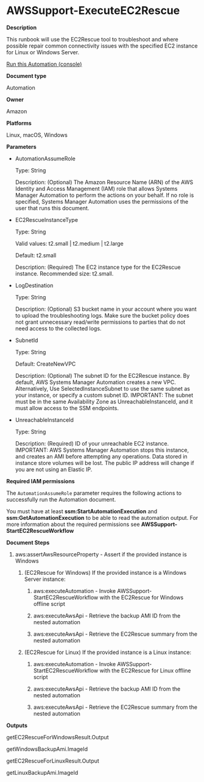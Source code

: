 # AWSSupport\-ExecuteEC2Rescue<a name="automation-awssupport-executeec2rescue"></a>

 **Description** 

This runbook will use the EC2Rescue tool to troubleshoot and where possible repair common connectivity issues with the specified EC2 instance for Linux or Windows Server\.

[Run this Automation \(console\)](https://console.aws.amazon.com/systems-manager/automation/execute/AWSSupport-ExecuteEC2Rescue)

**Document type**

Automation

**Owner**

Amazon

**Platforms**

Linux, macOS, Windows

**Parameters**
+ AutomationAssumeRole

  Type: String

  Description: \(Optional\) The Amazon Resource Name \(ARN\) of the AWS Identity and Access Management \(IAM\) role that allows Systems Manager Automation to perform the actions on your behalf\. If no role is specified, Systems Manager Automation uses the permissions of the user that runs this document\.
+ EC2RescueInstanceType

  Type: String

  Valid values: t2\.small \| t2\.medium \| t2\.large

  Default: t2\.small

  Description: \(Required\) The EC2 instance type for the EC2Rescue instance\. Recommended size: t2\.small\.
+ LogDestination

  Type: String

  Description: \(Optional\) S3 bucket name in your account where you want to upload the troubleshooting logs\. Make sure the bucket policy does not grant unnecessary read/write permissions to parties that do not need access to the collected logs\.
+ SubnetId

  Type: String

  Default: CreateNewVPC

  Description: \(Optional\) The subnet ID for the EC2Rescue instance\. By default, AWS Systems Manager Automation creates a new VPC\. Alternatively, Use SelectedInstanceSubnet to use the same subnet as your instance, or specify a custom subnet ID\. IMPORTANT: The subnet must be in the same Availability Zone as UnreachableInstanceId, and it must allow access to the SSM endpoints\.
+ UnreachableInstanceId

  Type: String

  Description: \(Required\) ID of your unreachable EC2 instance\. IMPORTANT: AWS Systems Manager Automation stops this instance, and creates an AMI before attempting any operations\. Data stored in instance store volumes will be lost\. The public IP address will change if you are not using an Elastic IP\.

**Required IAM permissions**

The `AutomationAssumeRole` parameter requires the following actions to successfully run the Automation document\.

You must have at least **ssm:StartAutomationExecution** and **ssm:GetAutomationExecution** to be able to read the automation output\. For more information about the required permissions see **AWSSupport\-StartEC2RescueWorkflow**

 **Document Steps** 

1. aws:assertAwsResourceProperty \- Assert if the provided instance is Windows 

   1. \(EC2Rescue for Windows\) If the provided instance is a Windows Server instance: 

      1. aws:executeAutomation \- Invoke AWSSupport\-StartEC2RescueWorkflow with the EC2Rescue for Windows offline script

      1. aws:executeAwsApi \- Retrieve the backup AMI ID from the nested automation

      1. aws:executeAwsApi \- Retrieve the EC2Rescue summary from the nested automation

   1. \(EC2Rescue for Linux\) If the provided instance is a Linux instance: 

      1. aws:executeAutomation \- Invoke AWSSupport\-StartEC2RescueWorkflow with the EC2Rescue for Linux offline script

      1. aws:executeAwsApi \- Retrieve the backup AMI ID from the nested automation

      1. aws:executeAwsApi \- Retrieve the EC2Rescue summary from the nested automation

 **Outputs** 

getEC2RescueForWindowsResult\.Output

getWindowsBackupAmi\.ImageId

getEC2RescueForLinuxResult\.Output

getLinuxBackupAmi\.ImageId